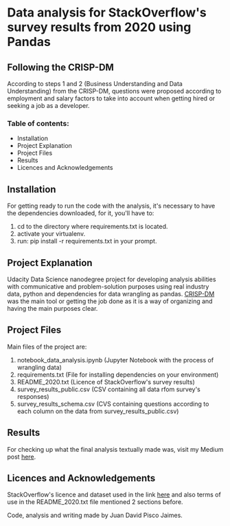 # Data analysis for StackOverflow's survey results from 2020 using Pandas
## Following the CRISP-DM

According to steps 1 and 2 (Business Understanding and Data Understanding) from the CRISP-DM, questions were proposed according to employment and salary
factors to take into account when getting hired or seeking a job as a developer.

### Table of contents:
- Installation
- Project Explanation
- Project Files
- Results
- Licences and Acknowledgements

## Installation

For getting ready to run the code with the analysis, it's necessary to have the dependencies downloaded, for it, you'll have to:
1. cd to the directory where requirements.txt is located.
2. activate your virtualenv.
3. run: pip install -r requirements.txt in your prompt.

## Project Explanation

Udacity Data Science nanodegree project for developing analysis abilities with communicative and problem-solution purposes using
real industry data, python and dependencies for data wrangling as pandas. [CRISP-DM](https://www.ibm.com/docs/en/spss-modeler/SaaS?topic=dm-crisp-help-overview) was the main tool or getting the job done as it is a 
way of organizing and having the main purposes clear.

## Project Files

Main files of the project are:
1. notebook_data_analysis.ipynb (Jupyter Notebook with the process of wrangling data)
2. requirements.txt (File for installing dependencies on your environment)
3. README_2020.txt (Licence of StackOverflow's survey results)
4. survey_results_public.csv (CSV containing all data rfom survey's responses)
5. survey_results_schema.csv (CVS containing questions according to each column on the data from survey_results_public.csv)

## Results
For checking up what the final analysis textually made was, visit my Medium post [here](https://juan-david-pisco.medium.com/interesting-facts-that-you-must-know-about-seeking-a-job-as-a-developer-fff2d651e637).

## Licences and Acknowledgements
StackOverflow's licence and dataset used in the link [here](https://insights.stackoverflow.com/survey) and also terms of use in the README_2020.txt file mentioned 2 sections before.

Code, analysis and writing made by Juan David Pisco Jaimes.


